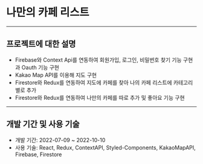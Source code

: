 # 나만의 카페 리스트
---
## 프로젝트에 대한 설명
- Firebase와 Context Api를 연동하여 회원가입, 로그인, 비밀번호 찾기 기능 구현과 Oauth 기능 구현
- Kakao Map API를 이용해 지도 구현
- Firestore와 Redux를 연동하여 지도에 카페를 찾아 나의 카페 리스트에 카테고리 별로 추가 
- Firestore와 Redux를 연동하여 나만의 카페를 따로 추가 및 좋아요 기능 구현
---
## 개발 기간 및 사용 기술
- 개발 기간: 2022-07-09 ~ 2022-10-10
- 사용 기술: React, Redux, ContextAPI, Styled-Components, KakaoMapAPI, Firebase, Firestore

